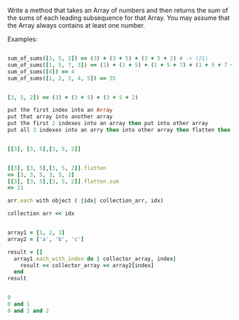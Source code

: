 Write a method that takes an Array of numbers and then returns the sum of the sums of each leading subsequence for that Array. You may assume that the Array always contains at least one number.

Examples:
```ruby

sum_of_sums([3, 5, 2]) == (3) + (3 + 5) + (3 + 5 + 2) # -> (21)
sum_of_sums([1, 5, 7, 3]) == (1) + (1 + 5) + (1 + 5 + 7) + (1 + 5 + 7 + 3) # -> (36)
sum_of_sums([4]) == 4
sum_of_sums([1, 2, 3, 4, 5]) == 35


[3, 5, 2]) == (3) + (3 + 5) + (3 + 5 + 2)

put the first index into an Array
put that array into another array
put the first 2 indexes into an array then put into other array
put all 3 indexes into an arry then into other array then flatten then sum


[[3], [3, 5],[3, 5, 2]]


[[3], [3, 5],[3, 5, 2]].flatten
=> [3, 3, 5, 3, 5, 2]
[[3], [3, 5],[3, 5, 2]].flatten.sum
=> 21

arr.each with object ( |idx| collection_arr, idx)

collection arr << idx  


array1 = [1, 2, 3]
array2 = ['a', 'b', 'c']

result = []
  array1.each_with_index do | collector_array, index|
    result << collector_array << array2[index]
  end
result


0 
0 and 1
0 and 1 and 2






